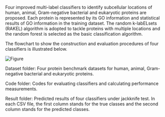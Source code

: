 Four improved multi-label classifiers to identify subcellular locations of human, animal, Gram-negative bacterial and eukaryotic proteins are proposed. Each protein is represented by its GO information and statistical results of GO information in the training dataset. The random k-labELsets (RAKEL) algorithm is adopted to tackle proteins with multiple locations and the random forest is selected as the basic classification algorithm.

The flowchart to show the construction and evaluation procedures of four classifiers is illustrated below.

![Figure](https://github.com/SummerXinTong/pLoc-RAKEL/blob/main/Figure.tif)

Dataset folder: Four protein benchmark datasets for human, animal, Gram-negative bacterial and eukaryotic proteins.

Code folder: Codes for evaluating classifiers and calculating performance measurements.

Result folder: Predicted results of four classifiers under jackknife test. In each CSV file, the first column stands for the true classes and the second column stands for the predicted classes.
